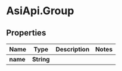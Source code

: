 # AsiApi.Group

## Properties

Name | Type | Description | Notes
------------ | ------------- | ------------- | -------------
**name** | **String** |  | 


